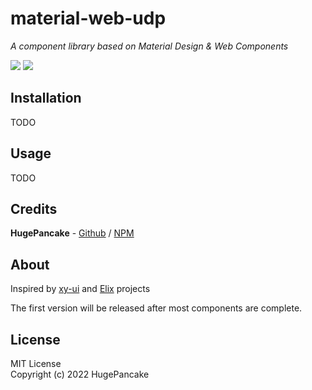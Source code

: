 # material-web-udp

*A component library based on Material Design & Web Components*

![](https://img.shields.io/badge/version-0.0.1-blue)
![](https://img.shields.io/badge/npm-unpublished-red)

## Installation

TODO

## Usage

TODO

## Credits

**HugePancake** - 
[Github](https://github.com/huge-pancake) / [NPM](https://www.npmjs.com/~huge-pancake)

## About

Inspired by [xy-ui](https://github.com/XboxYan/xy-ui) and [Elix](https://github.com/elix/elix) projects

The first version will be released after most components are complete.

## License

MIT License  
Copyright (c) 2022 HugePancake
